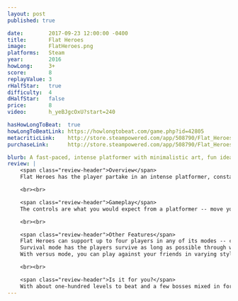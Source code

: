 ```yaml
---
layout: post
published: true

date:        2017-09-23 12:00:00 -0400
title:       Flat Heroes
image:       FlatHeroes.png
platforms:   Steam
year:        2016
howLong:     3+
score:       8
replayValue: 3
rHalfStar:   true
difficulty:  4
dHalfStar:   false
price:       8
video:       h_yeBJgcOxU?start=240

hasHowLongToBeat:  true
howLongToBeatLink: https://howlongtobeat.com/game.php?id=42805
metacriticLink:    http://store.steampowered.com/app/508790/Flat_Heroes/
purchaseLink:      http://store.steampowered.com/app/508790/Flat_Heroes/

blurb: A fast-paced, intense platformer with minimalistic art, fun ideas, and enjoyable local multiplayer.
review: |
    <span class="review-header">Overview</span>
    Flat Heroes has the player partake in an intense platformer, constantly dodging waves of "enemies" (lines, arrows, and circles) to finish the level. The player controls an agile square, smoothly moving around the level, clinging to walls, and emitting small bursts to kill enemies. At the surface, it's a platformer, but dig a little deeper and it becomes more unique, with cool enemies and fun level design. The clean, minimalistic art-style of the game works well and goes great with the small sound effects that seem to fit perfectly with the aesthetic.

    <br><br>

    <span class="review-header">Gameplay</span>
    The controls are what you would expect from a platformer -- move your character and jump. The movement feels smooth and allows for precise platforming, letting you do what you need in order to beat the level. You can cling to walls by holding a direction towards a wall and you can jump at varying heights depending on how long you hold down the button. You can also emit a small burst every few seconds to destroy nearby enemies. The enemies will spawn in waves and get progressively more difficult as you advance through the game. There are tiny bombs which will chase you, lines which will slice you, and more. There are many enemy varieties which prevents the gameplay from getting stale, along with smart level design which keeps throwing new ideas at you.

    <br><br>

    <span class="review-header">Other Features</span>
    Flat Heroes can support up to four players in any of its modes -- campaign, survival, and versus. Working together through the campaign levels makes for a good challenge as you try not to bump into the other players.
    Survival mode has the players survive as long as possible through waves of enemies. This mode has different level types for different challenges and it's fun to try and beat your high scores.
    With versus mode, you can play against your friends in varying styles, such as battle. In this mode, players try to destroy each other's squares to rack up points, and it's just as intense as the main game.

    <br><br>

    <span class="review-header">Is it for you?</span>
    With about one-hundred levels to beat and a few bosses mixed in for the campaign, Flat Heroes never runs out of ideas. The levels are engaging, and although they can get difficult and a bit frustrating later on, you'll want to keep trying again. If you have friends to play with, then it makes for a great co-op (or competitive) game. The additional modes will keep you coming back for more, whether it's to beat your high score or beat your friends. The game is still in Early Access, but already has a good amount of content, with more to come in the future. If you enjoy platformers, especially ones with tight controls, then you'll love Flat Heroes.
---
```

